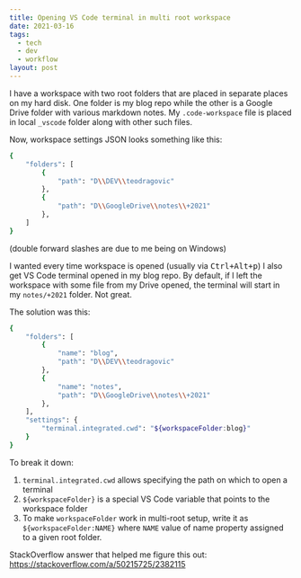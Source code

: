 ```yaml
---
title: Opening VS Code terminal in multi root workspace
date: 2021-03-16
tags:
  - tech
  - dev
  - workflow
layout: post
---
```


I have a workspace with two root folders that are placed in separate places on my hard disk. One folder is my blog repo while the other is a Google Drive folder with various markdown notes. My `.code-workspace` file is placed in local `_vscode` folder along with other such files.

Now, workspace settings JSON looks something like this:

```bash
{
	"folders": [
		{
			"path": "D\\DEV\\teodragovic"
		},
		{
			"path": "D\\GoogleDrive\\notes\\+2021"
		},
	]
}
```

(double forward slashes are due to me being on Windows)

I wanted every time workspace is opened (usually via <kbd>Ctrl+Alt+p</kbd>) I also get VS Code terminal opened in my blog repo. By default, if I left the workspace with some file from my Drive opened, the terminal will start in my `notes/+2021` folder. Not great.

The solution was this:

```bash
{
	"folders": [
		{
			"name": "blog",
			"path": "D\\DEV\\teodragovic"
		},
		{
			"name": "notes",
			"path": "D\\GoogleDrive\\notes\\+2021"
		},
	],
	"settings": {
		"terminal.integrated.cwd": "${workspaceFolder:blog}"
	}
}
```

To break it down:
1. `terminal.integrated.cwd` allows specifying the path on which to open a terminal
2. `${workspaceFolder}` is a special VS Code variable that points to the workspace folder
3. To make `workspaceFolder` work in multi-root setup, write it as `${workspaceFolder:NAME}` where `NAME` value of name property assigned to a given root folder.

StackOverflow answer that helped me figure this out: https://stackoverflow.com/a/50215725/2382115
